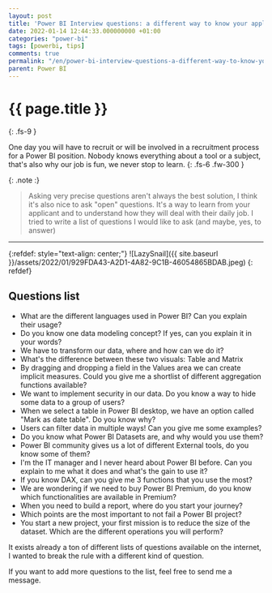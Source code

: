 ```yaml
---
layout: post
title: 'Power BI Interview questions: a different way to know your applicants'
date: 2022-01-14 12:44:33.000000000 +01:00
categories: "power-bi"
tags: [powerbi, tips]
comments: true
permalink: "/en/power-bi-interview-questions-a-different-way-to-know-your-applicants/"
parent: Power BI
---
```

# {{ page.title }}
{: .fs-9 }

One day you will have to recruit or will be involved in a recruitment process for a Power BI position. Nobody knows everything about a tool or a subject, that's also why our job is fun, we never stop to learn.
{: .fs-6 .fw-300 }

{: .note :}
>Asking very precise questions aren't always the best solution, I think it's also nice to ask "open" questions. 
>It's a way to learn from your applicant and to understand how they will deal with their daily job.
>I tried to write a list of questions I would like to ask (and maybe, yes, to answer)

---

{:refdef: style="text-align: center;"}
  ![LazySnail]({{ site.baseurl }}/assets/2022/01/929FDA43-A2D1-4A82-9C1B-46054865BDAB.jpeg)
{: refdef}

## Questions list

- What are the different languages used in Power BI? Can you explain their usage?
- Do you know one data modeling concept? If yes, can you explain it in your words?
- We have to transform our data, where and how can we do it?
- What's the difference between these two visuals: Table and Matrix
- By dragging and dropping a field in the Values area we can create implicit measures. Could you give me a shortlist of different aggregation functions available?
- We want to implement security in our data. Do you know a way to hide some data to a group of users?
- When we select a table in Power BI desktop, we have an option called "Mark as date table". Do you know why?
- Users can filter data in multiple ways! Can you give me some examples?
- Do you know what Power BI Datasets are, and why would you use them?
- Power BI community gives us a lot of different External tools, do you know some of them?
- I'm the IT manager and I never heard about Power BI before. Can you explain to me what it does and what's the gain to use it?
- If you know DAX, can you give me 3 functions that you use the most?
- We are wondering if we need to buy Power BI Premium, do you know which functionalities are available in Premium?
- When you need to build a report, where do you start your journey?
- Which points are the most important to not fail a Power BI project?
- You start a new project, your first mission is to reduce the size of the dataset. Which are the different operations you will perform?


It exists already a ton of different lists of questions available on the internet, I wanted to break the rule with a different kind of question.

If you want to add more questions to the list, feel free to send me a message.

